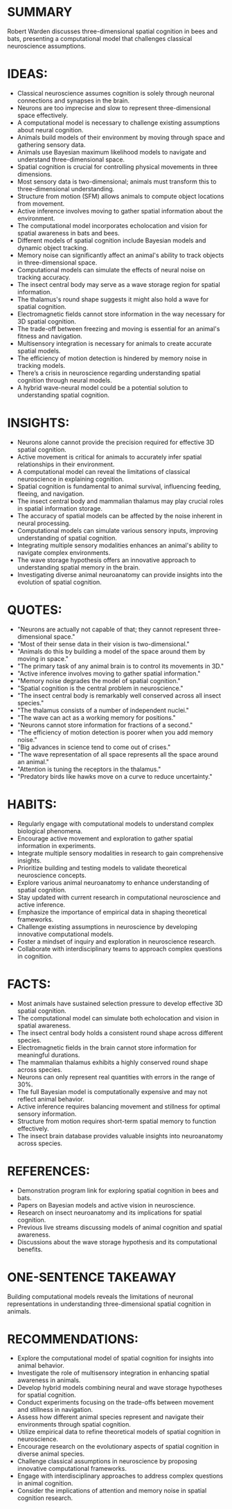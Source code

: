 # SUMMARY
Robert Warden discusses three-dimensional spatial cognition in bees and bats, presenting a computational model that challenges classical neuroscience assumptions.

# IDEAS:
- Classical neuroscience assumes cognition is solely through neuronal connections and synapses in the brain.
- Neurons are too imprecise and slow to represent three-dimensional space effectively.
- A computational model is necessary to challenge existing assumptions about neural cognition.
- Animals build models of their environment by moving through space and gathering sensory data.
- Animals use Bayesian maximum likelihood models to navigate and understand three-dimensional space.
- Spatial cognition is crucial for controlling physical movements in three dimensions.
- Most sensory data is two-dimensional; animals must transform this to three-dimensional understanding.
- Structure from motion (SFM) allows animals to compute object locations from movement.
- Active inference involves moving to gather spatial information about the environment.
- The computational model incorporates echolocation and vision for spatial awareness in bats and bees.
- Different models of spatial cognition include Bayesian models and dynamic object tracking.
- Memory noise can significantly affect an animal's ability to track objects in three-dimensional space.
- Computational models can simulate the effects of neural noise on tracking accuracy.
- The insect central body may serve as a wave storage region for spatial information.
- The thalamus's round shape suggests it might also hold a wave for spatial cognition.
- Electromagnetic fields cannot store information in the way necessary for 3D spatial cognition.
- The trade-off between freezing and moving is essential for an animal's fitness and navigation.
- Multisensory integration is necessary for animals to create accurate spatial models.
- The efficiency of motion detection is hindered by memory noise in tracking models.
- There’s a crisis in neuroscience regarding understanding spatial cognition through neural models.
- A hybrid wave-neural model could be a potential solution to understanding spatial cognition.

# INSIGHTS:
- Neurons alone cannot provide the precision required for effective 3D spatial cognition.
- Active movement is critical for animals to accurately infer spatial relationships in their environment.
- A computational model can reveal the limitations of classical neuroscience in explaining cognition.
- Spatial cognition is fundamental to animal survival, influencing feeding, fleeing, and navigation.
- The insect central body and mammalian thalamus may play crucial roles in spatial information storage.
- The accuracy of spatial models can be affected by the noise inherent in neural processing.
- Computational models can simulate various sensory inputs, improving understanding of spatial cognition.
- Integrating multiple sensory modalities enhances an animal's ability to navigate complex environments.
- The wave storage hypothesis offers an innovative approach to understanding spatial memory in the brain.
- Investigating diverse animal neuroanatomy can provide insights into the evolution of spatial cognition.

# QUOTES:
- "Neurons are actually not capable of that; they cannot represent three-dimensional space."
- "Most of their sense data in their vision is two-dimensional."
- "Animals do this by building a model of the space around them by moving in space."
- "The primary task of any animal brain is to control its movements in 3D."
- "Active inference involves moving to gather spatial information."
- "Memory noise degrades the model of spatial cognition."
- "Spatial cognition is the central problem in neuroscience."
- "The insect central body is remarkably well conserved across all insect species."
- "The thalamus consists of a number of independent nuclei."
- "The wave can act as a working memory for positions."
- "Neurons cannot store information for fractions of a second."
- "The efficiency of motion detection is poorer when you add memory noise."
- "Big advances in science tend to come out of crises."
- "The wave representation of all space represents all the space around an animal."
- "Attention is tuning the receptors in the thalamus."
- "Predatory birds like hawks move on a curve to reduce uncertainty."

# HABITS:
- Regularly engage with computational models to understand complex biological phenomena.
- Encourage active movement and exploration to gather spatial information in experiments.
- Integrate multiple sensory modalities in research to gain comprehensive insights.
- Prioritize building and testing models to validate theoretical neuroscience concepts.
- Explore various animal neuroanatomy to enhance understanding of spatial cognition.
- Stay updated with current research in computational neuroscience and active inference.
- Emphasize the importance of empirical data in shaping theoretical frameworks.
- Challenge existing assumptions in neuroscience by developing innovative computational models.
- Foster a mindset of inquiry and exploration in neuroscience research.
- Collaborate with interdisciplinary teams to approach complex questions in cognition.

# FACTS:
- Most animals have sustained selection pressure to develop effective 3D spatial cognition.
- The computational model can simulate both echolocation and vision in spatial awareness.
- The insect central body holds a consistent round shape across different species.
- Electromagnetic fields in the brain cannot store information for meaningful durations.
- The mammalian thalamus exhibits a highly conserved round shape across species.
- Neurons can only represent real quantities with errors in the range of 30%.
- The full Bayesian model is computationally expensive and may not reflect animal behavior.
- Active inference requires balancing movement and stillness for optimal sensory information.
- Structure from motion requires short-term spatial memory to function effectively.
- The insect brain database provides valuable insights into neuroanatomy across species.

# REFERENCES:
- Demonstration program link for exploring spatial cognition in bees and bats.
- Papers on Bayesian models and active vision in neuroscience.
- Research on insect neuroanatomy and its implications for spatial cognition.
- Previous live streams discussing models of animal cognition and spatial awareness.
- Discussions about the wave storage hypothesis and its computational benefits.

# ONE-SENTENCE TAKEAWAY
Building computational models reveals the limitations of neuronal representations in understanding three-dimensional spatial cognition in animals.

# RECOMMENDATIONS:
- Explore the computational model of spatial cognition for insights into animal behavior.
- Investigate the role of multisensory integration in enhancing spatial awareness in animals.
- Develop hybrid models combining neural and wave storage hypotheses for spatial cognition.
- Conduct experiments focusing on the trade-offs between movement and stillness in navigation.
- Assess how different animal species represent and navigate their environments through spatial cognition.
- Utilize empirical data to refine theoretical models of spatial cognition in neuroscience.
- Encourage research on the evolutionary aspects of spatial cognition in diverse animal species.
- Challenge classical assumptions in neuroscience by proposing innovative computational frameworks.
- Engage with interdisciplinary approaches to address complex questions in animal cognition.
- Consider the implications of attention and memory noise in spatial cognition research.

